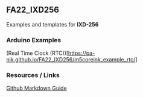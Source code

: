 ## FA22_IXD256

Examples and templates for **IXD-256**

### Arduino Examples

(Real Time Clock (RTC))[https://pa-nik.github.io/FA22_IXD256/m5coreink_example_rtc/]

### Resources / Links

[Github Markdown Guide](https://docs.github.com/en/get-started/writing-on-github/getting-started-with-writing-and-formatting-on-github/basic-writing-and-formatting-syntax)
